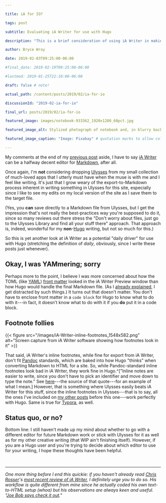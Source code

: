 ```yaml
---

title: iA for IO?

tags: post

subtitle: Evaluating iA Writer for use with Hugo

description: "This is a brief consideration of using iA Writer in making Markdown files for this site’s posts."

author: Bryce Wray

date: 2019-02-03T09:25:00-06:00

#final_date: 2019-02-19T09:25:00-06:00

#lastmod: 2019-01-25T22:10:00-06:00

draft: false # note!

actual_path: /content/posts/2019/02/ia-for-io

discussionId: "2019-02-ia-for-io"

final_url: posts/2019/02/ia-for-io

featured_image: images/notebook-933362_1920x1280_60pct.jpg

featured_image_alt: Stylized photograph of notebook and, in blurry background, a pencil

featured_image_caption: "Image: Pixabay" # quotation marks to allow colon

---
```


My comments at the end of my [previous post](/posts/2019/01/blox-sux) aside, I have to say [iA Writer](https://www.ia.net/writer) can be a halfway decent editor for [Markdown](https://daringfireball.net/projects/markdown/), after all.

Once again, I'm **not** considering dropping [Ulysses](https://ulysses.app) from my small collection of much-loved apps that I utterly must have when the muse is with me and I feel like writing. It's just that I grow weary of the export-to-Markdown process inherent in writing something in Ulysses for this site, especially since I like to see my edits on my local version of the site as I save them to the target file.

(Yes, you **can** save directly to a Markdown file from Ulysses, but I get the impression that's not really the best-practices way you're supposed to do it, since so many reviews out there stress the "Don't worry about files, just go to the Ulysses Library and find all your stuff there" approach. That approach is, indeed, wonderful for my **non**-[Hugo](https://gohugo.io) writing, but not so much for this.)

So this is yet another look at iA Writer as a potential "daily driver" for use with Hugo (stretching the definition of *daily*, obviously, since I write these posts just whenever).

## Okay, I was YAMmering; sorry

Perhaps more to the point, I believe I was more concerned about how the TOML (like [YAML](https://yaml.org)) [front matter](https://gohugo.io/content-management/front-matter/) looked in the iA Writer Preview window than how Hugo would handle the final Markdown file. (As I [already explained](/posts/2018/09/why-finally-settled-ulysses), I get distracted by such things.) It turns out that doesn't matter. You don't have to enclose front matter in a ```code block``` for Hugo to know what to do with it---in fact, it doesn't know what to do with it if you **do** put it in a code block.

## Footnote follies

{{< figure src="/images/iA-Writer-inline-footnotes_1548x582.png" alt="Screen capture from iA Writer software showing how footnotes look in it" >}}


That said, iA Writer's inline footnotes, while fine for export from iA Writer, don't fit [Pandoc](https://pandoc.org) standards, which are baked into how Hugo "thinks" when converting Markdown to HTML for a site. So, while Pandoc-standard inline footnotes look bad in iA Writer, they work fine in Hugo.^["Inline notes are easier to write, since you don't have to pick an identifier and move down to type the note." See [here](https://github.com/Witiko/markdown/issues/3)---the source of that quote---for an example of what I mean.] However, that is something where Ulysses easily beats iA Writer for this stuff, since the inline footnotes in Ulysses---that is to say, all the ones I've included on [my other posts](/posts) before this one---work perfectly with Hugo. Same is true for [Typora](https://typora.io), as well.

## Status quo, or no?

Bottom line: I still haven't made up my mind about whether to go with a different editor for future Markdown work or stick with Ulysses for it as well as for my other creative writing (that WIP ain't finishing itself). However, if you are a Hugo user and you're trying to decide about which editor to use for your writing, I hope these thoughts have been helpful.

<br />
<hr />

*One more thing before I end this quickie: if you haven't already read [Chris Rosser](https://chrisrosser.net)'s [most recent review of iA Writer](https://chrisrosser.net/posts/2019/01/26/ia-writer-5-review/), I definitely urge you to do so. His workflow is quite different from mine since he actually coded his own text-to-HTML setup (whoa) but his observations are always keen and useful. "[Joe Bob says check it out](https://en.wikipedia.org/wiki/Joe_Bob_Briggs)."*